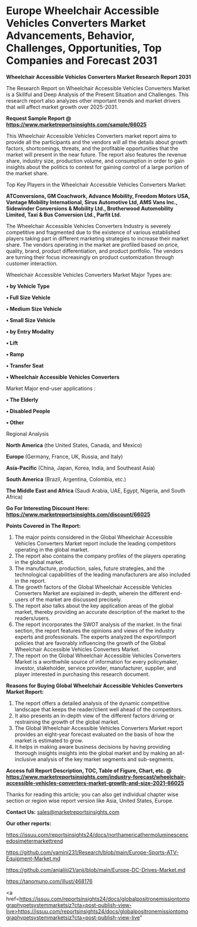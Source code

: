 # Europe Wheelchair Accessible Vehicles Converters Market Advancements, Behavior, Challenges, Opportunities, Top Companies and Forecast 2031

<strong>Wheelchair Accessible Vehicles Converters Market Research Report 2031</strong>

The Research Report on Wheelchair Accessible Vehicles Converters Market is a Skillful and Deep Analysis of the Present Situation and Challenges. This research report also analyzes other important trends and market drivers that will affect market growth over 2025-2031.

<strong>Request Sample Report @ <a href=https://www.marketreportsinsights.com/sample/66025>https://www.marketreportsinsights.com/sample/66025</a></strong>

This Wheelchair Accessible Vehicles Converters market report aims to provide all the participants and the vendors will all the details about growth factors, shortcomings, threats, and the profitable opportunities that the market will present in the near future. The report also features the revenue share, industry size, production volume, and consumption in order to gain insights about the politics to contest for gaining control of a large portion of the market share.

Top Key Players in the Wheelchair Accessible Vehicles Converters Market:

<strong>ATConversions, GM Coachwork, Advance Mobility, Freedom Motors USA, Vantage Mobility International, Sirus Automotive Ltd, AMS Vans Inc., Sidewinder Conversions & Mobility Ltd., Brotherwood Automobility Limited, Taxi & Bus Conversion Ltd., Parfit Ltd.</strong>

The Wheelchair Accessible Vehicles Converters Industry is severely competitive and fragmented due to the existence of various established players taking part in different marketing strategies to increase their market share. The vendors operating in the market are profiled based on price, quality, brand, product differentiation, and product portfolio. The vendors are turning their focus increasingly on product customization through customer interaction.

Wheelchair Accessible Vehicles Converters Market Major Types are:

<strong>• by Vehicle Type 

• Full Size Vehicle

• Medium Size Vehicle

• Small Size Vehicle

• by Entry Modality 

• Lift

• Ramp

• Transfer Seat

• Wheelchair Accessible Vehicles Converters</strong>

Market Major end-user applications :

<strong>• The Elderly

• Disabled People

• Other</strong>

Regional Analysis

</u><strong><b>North America</b></strong> (the United States, Canada, and Mexico)

<strong><b>Europe </b></strong>(Germany, France, UK, Russia, and Italy)

<strong><b>Asia-Pacific</b></strong> (China, Japan, Korea, India, and Southeast Asia)

<strong><b>South America</b></strong> (Brazil, Argentina, Colombia, etc.)

<strong><b>The Middle East and Africa</b></strong> (Saudi Arabia, UAE, Egypt, Nigeria, and South Africa)

<strong>Go For Interesting Discount Here: <a href=https://www.marketreportsinsights.com/discount/66025>https://www.marketreportsinsights.com/discount/66025</a></strong>

<strong>Points Covered in The Report:</strong>
<ol>
  <li>The major points considered in the Global Wheelchair Accessible Vehicles Converters Market report include the leading competitors operating in the global market.</li>
  <li>The report also contains the company profiles of the players operating in the global market.</li>
  <li>The manufacture, production, sales, future strategies, and the technological capabilities of the leading manufacturers are also included in the report.</li>
  <li>The growth factors of the Global Wheelchair Accessible Vehicles Converters Market are explained in-depth, wherein the different end-users of the market are discussed precisely.</li>
  <li>The report also talks about the key application areas of the global market, thereby providing an accurate description of the market to the readers/users.</li>
  <li>The report incorporates the SWOT analysis of the market. In the final section, the report features the opinions and views of the industry experts and professionals. The experts analyzed the export/import policies that are favorably influencing the growth of the Global Wheelchair Accessible Vehicles Converters Market.</li>
  <li>The report on the Global Wheelchair Accessible Vehicles Converters Market is a worthwhile source of information for every policymaker, investor, stakeholder, service provider, manufacturer, supplier, and player interested in purchasing this research document.</li>
</ol>
<strong>Reasons for Buying Global Wheelchair Accessible Vehicles Converters Market Report:</strong>

<ol>
  <li>The report offers a detailed analysis of the dynamic competitive landscape that keeps the reader/client well ahead of the competitors.</li>
  <li>It also presents an in-depth view of the different factors driving or restraining the growth of the global market.</li>
  <li>The Global Wheelchair Accessible Vehicles Converters Market report provides an eight-year forecast evaluated on the basis of how the market is estimated to grow.</li>
  <li>It helps in making aware business decisions by having providing thorough insights insights into the global market and by making an all-inclusive analysis of the key market segments and sub-segments.</li>
</ol>
<strong>Access full Report Description, TOC, Table of Figure, Chart, etc. @ <a href=https://www.marketreportsinsights.com/industry-forecast/wheelchair-accessible-vehicles-converters-market-growth-and-size-2021-66025>https://www.marketreportsinsights.com/industry-forecast/wheelchair-accessible-vehicles-converters-market-growth-and-size-2021-66025</a></strong>


Thanks for reading this article; you can also get individual chapter wise section or region wise report version like Asia, United States, Europe.

<strong>Contact Us:</strong>
sales@marketreportsinsights.com

<strong>Our other reports:</strong>

<a href=https://issuu.com/reportsinsights24/docs/northamericathermoluminescencedosimetermarkettrend>https://issuu.com/reportsinsights24/docs/northamericathermoluminescencedosimetermarkettrend</a>

<a href=https://github.com/yamini231/Research/blob/main/Europe-Sports-ATV-Equipment-Market.md>https://github.com/yamini231/Research/blob/main/Europe-Sports-ATV-Equipment-Market.md</a>

<a href=https://github.com/anjaliiii21/anjj/blob/main/Europe-DC-Drives-Market.md>https://github.com/anjaliiii21/anjj/blob/main/Europe-DC-Drives-Market.md</a>

<a href=https://tanomuno.com/illust/468176>https://tanomuno.com/illust/468176</a>

<a href=https://issuu.com/reportsinsights24/docs/globalpositronemissiontomographypetsystemmarketsiz?cta=post-publish-view-live>https://issuu.com/reportsinsights24/docs/globalpositronemissiontomographypetsystemmarketsiz?cta=post-publish-view-live</a>"
